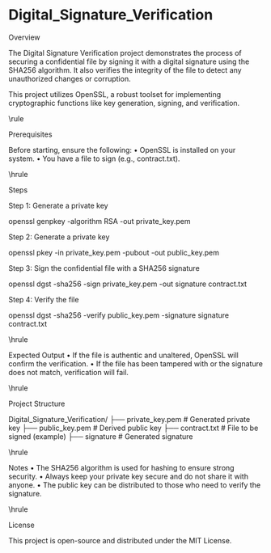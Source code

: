 # Digital_Signature_Verification

Overview

The Digital Signature Verification project demonstrates the process of securing a confidential file by signing it with a digital signature using the SHA256 algorithm. It also verifies the integrity of the file to detect any unauthorized changes or corruption.

This project utilizes OpenSSL, a robust toolset for implementing cryptographic functions like key generation, signing, and verification.

\rule

Prerequisites

Before starting, ensure the following:
	•	OpenSSL is installed on your system.
	•	You have a file to sign (e.g., contract.txt).

 \hrule

Steps

Step 1: Generate a private key 

openssl genpkey -algorithm RSA -out private_key.pem

Step 2: Generate a private key

openssl pkey -in private_key.pem -pubout -out public_key.pem

Step 3: Sign the confidential file with a SHA256 signature

openssl dgst -sha256 -sign private_key.pem -out signature contract.txt

Step 4: Verify the file

openssl dgst -sha256 -verify public_key.pem -signature signature contract.txt

\hrule 

Expected Output
	•	If the file is authentic and unaltered, OpenSSL will confirm the verification.
	•	If the file has been tampered with or the signature does not match, verification will fail.

 \hrule

Project Structure

 Digital_Signature_Verification/
├── private_key.pem         # Generated private key
├── public_key.pem          # Derived public key
├── contract.txt            # File to be signed (example)
├── signature               # Generated signature

\hrule

Notes
	•	The SHA256 algorithm is used for hashing to ensure strong security.
	•	Always keep your private key secure and do not share it with anyone.
	•	The public key can be distributed to those who need to verify the signature.

\hrule

License

This project is open-source and distributed under the MIT License.
